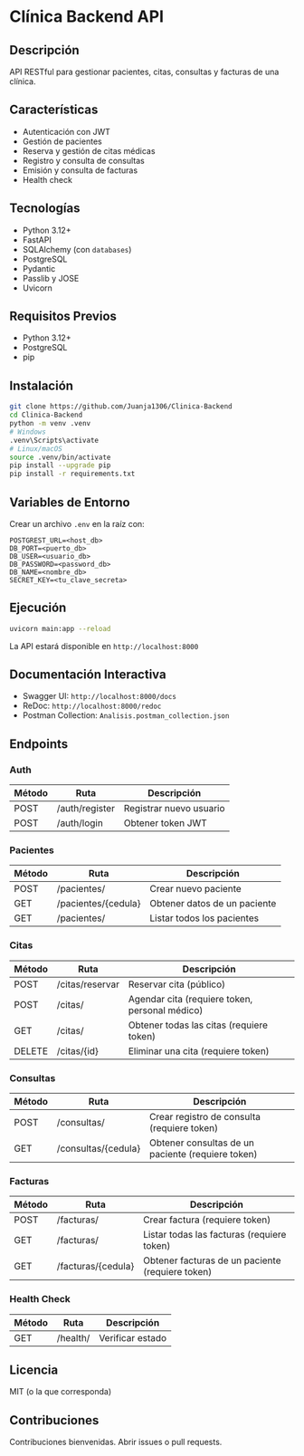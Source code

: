 # Clínica Backend API

## Descripción
API RESTful para gestionar pacientes, citas, consultas y facturas de una clínica.

## Características
- Autenticación con JWT
- Gestión de pacientes
- Reserva y gestión de citas médicas
- Registro y consulta de consultas
- Emisión y consulta de facturas
- Health check

## Tecnologías
- Python 3.12+
- FastAPI
- SQLAlchemy (con `databases`)
- PostgreSQL
- Pydantic
- Passlib y JOSE
- Uvicorn

## Requisitos Previos
- Python 3.12+
- PostgreSQL
- pip

## Instalación
```bash
git clone https://github.com/Juanja1306/Clinica-Backend
cd Clinica-Backend
python -m venv .venv
# Windows
.venv\Scripts\activate
# Linux/macOS
source .venv/bin/activate
pip install --upgrade pip
pip install -r requirements.txt
```

## Variables de Entorno
Crear un archivo `.env` en la raíz con:
```
POSTGREST_URL=<host_db>
DB_PORT=<puerto_db>
DB_USER=<usuario_db>
DB_PASSWORD=<password_db>
DB_NAME=<nombre_db>
SECRET_KEY=<tu_clave_secreta>
```

## Ejecución
```bash
uvicorn main:app --reload
```
La API estará disponible en `http://localhost:8000`

## Documentación Interactiva
- Swagger UI: `http://localhost:8000/docs`
- ReDoc: `http://localhost:8000/redoc`
- Postman Collection: `Analisis.postman_collection.json`

## Endpoints

### Auth
| Método | Ruta            | Descripción                 |
|--------|-----------------|-----------------------------|
| POST   | /auth/register  | Registrar nuevo usuario     |
| POST   | /auth/login     | Obtener token JWT           |

### Pacientes
| Método | Ruta                 | Descripción                  |
|--------|----------------------|------------------------------|
| POST   | /pacientes/          | Crear nuevo paciente         |
| GET    | /pacientes/{cedula}  | Obtener datos de un paciente |
| GET    | /pacientes/          | Listar todos los pacientes   |

### Citas
| Método | Ruta                | Descripción                                      |
|--------|---------------------|--------------------------------------------------|
| POST   | /citas/reservar     | Reservar cita (público)                          |
| POST   | /citas/             | Agendar cita (requiere token, personal médico)   |
| GET    | /citas/             | Obtener todas las citas (requiere token)         |
| DELETE | /citas/{id}         | Eliminar una cita (requiere token)               |

### Consultas
| Método | Ruta                 | Descripción                                          |
|--------|----------------------|------------------------------------------------------|
| POST   | /consultas/          | Crear registro de consulta (requiere token)          |
| GET    | /consultas/{cedula}  | Obtener consultas de un paciente (requiere token)    |

### Facturas
| Método | Ruta                 | Descripción                                         |
|--------|----------------------|-----------------------------------------------------|
| POST   | /facturas/           | Crear factura (requiere token)                      |
| GET    | /facturas/           | Listar todas las facturas (requiere token)          |
| GET    | /facturas/{cedula}   | Obtener facturas de un paciente (requiere token)    |

### Health Check
| Método | Ruta          | Descripción      |
|--------|---------------|------------------|
| GET    | /health/      | Verificar estado |

## Licencia
MIT (o la que corresponda)

## Contribuciones
Contribuciones bienvenidas. Abrir issues o pull requests.

